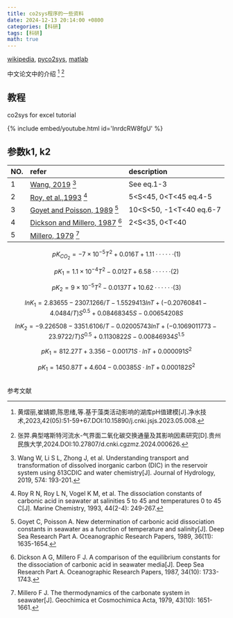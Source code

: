 ```yaml
---
title: co2sys程序的一些资料
date: 2024-12-13 20:14:00 +0800
categories: [科研]
tags: [科研]
math: true
---
```


[wikipedia](https://en.wikipedia.org/wiki/CO2SYS),
[pyco2sys](https://pyco2sys.readthedocs.io/en/latest/),
[matlab](https://ww2.mathworks.cn/matlabcentral/fileexchange/78378-co2sysv3-for-matlab)

中文论文中的介绍
[^footnote]
[^fn-nth-2]

## 教程
co2sys for excel tutorial

{% include embed/youtube.html id='InrdcRW8fgU' %}

## 参数k1, k2

| NO.     |  refer  | description |
|:-------------|:----------------|:---------|
|1 | [Wang, 2019](https://doi.org/10.1016/j.jhydrol.2019.04.036) [^fn-nth-3] |  See eq.1-3 |
|2 | [Roy, et al.,1993](https://doi.org/10.1016/0304-4203(93)90207-5)  [^fn-nth-4] | 5<S<45, 0<T<45 eq.4-5|
|3 | [Goyet and Poisson, 1989](https://doi.org/10.1016/0198-0149(89)90064-2)  [^fn-nth-5]| 10<S<50, -1<T<40 eq.6-7|
|4 | [Dickson and Millero, 1987](https://doi.org/10.1016/0198-0149(87)90021-5)  [^fn-nth-6]|  2<S<35, 0<T<40   |
|5 | [Millero, 1979](https://doi.org/10.1016/0016-7037(79)90184-4)  [^fn-nth-7] |   |

$$ pK_{CO_2} = -7 \times 10^{-5}T^2 +0.016T +1.11 ······(1) $$ 

$$ pK_1 = 1.1 \times 10^{-4}T^2 -0.012T +6.58  ······(2) $$

$$ pK_2 = 9 \times 10^{-5}T^2 -0.0137T +10.62  ······(3)  $$

$$ lnK_1=2.83655-2307.1266/T-1.5529413lnT+(-0.20760841-4.0484/T)S^{0.5}+
0.08468345S-0.00654208S $$

$$ lnK_2=-9.226508-3351.6106/T-0.02005743lnT+(-0.1069011773-23.9722/T)S^{0.5}+
0.1130822S-0.00846934S^{1.5} $$

$$ pK_1=812.27T+3.356-0.00171S·lnT+0.000091S^2 $$

$$ pK_1=1450.87T+4.604-0.00385S·lnT+0.000182S^2 $$

<br>参考文献<br>

[^footnote]:黄熠丽,崔婧嫄,陈思绪,等.基于藻类活动影响的湖库pH值建模[J].净水技术,2023,42(05):51-59+67.DOI:10.15890/j.cnki.jsjs.2023.05.008.
[^fn-nth-2]:张羿.典型喀斯特河流水-气界面二氧化碳交换通量及其影响因素研究[D].贵州民族大学,2024.DOI:10.27807/d.cnki.cgzmz.2024.000626.
[^fn-nth-3]:Wang W, Li S L, Zhong J, et al. Understanding transport and transformation of dissolved inorganic carbon (DIC) in the reservoir system using δ13CDIC and water chemistry[J]. Journal of Hydrology, 2019, 574: 193-201.
[^fn-nth-4]:Roy R N, Roy L N, Vogel K M, et al. The dissociation constants of carbonic acid in seawater at salinities 5 to 45 and temperatures 0 to 45 C[J]. Marine Chemistry, 1993, 44(2-4): 249-267.
[^fn-nth-5]:Goyet C, Poisson A. New determination of carbonic acid dissociation constants in seawater as a function of temperature and salinity[J]. Deep Sea Research Part A. Oceanographic Research Papers, 1989, 36(11): 1635-1654.
[^fn-nth-6]:Dickson A G, Millero F J. A comparison of the equilibrium constants for the dissociation of carbonic acid in seawater media[J]. Deep Sea Research Part A. Oceanographic Research Papers, 1987, 34(10): 1733-1743.
[^fn-nth-7]:Millero F J. The thermodynamics of the carbonate system in seawater[J]. Geochimica et Cosmochimica Acta, 1979, 43(10): 1651-1661.
